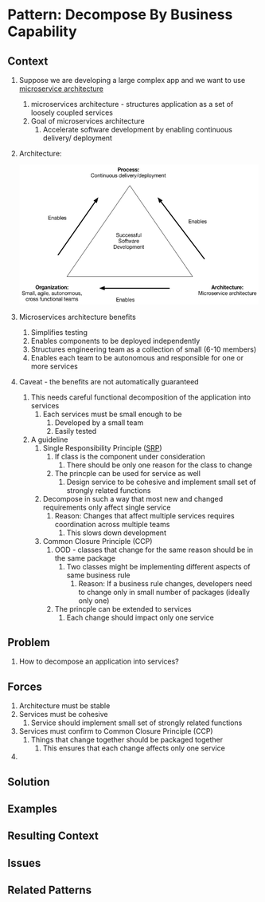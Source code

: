 # Pattern: Decompose By Business Capability #
## Context ##
1. Suppose we are developing a large complex app and we want to use [microservice architecture](https://microservices.io/patterns/microservices.html)
	1. microservices architecture - structures application as a set of loosely coupled services
	2. Goal of microservices architecture
		1. Accelerate software development by enabling continuous delivery/ deployment
2. Architecture:

	![Successful software development](successful_software_development.png)

3. Microservices architecture benefits
	1. Simplifies testing
	2. Enables components to be deployed independently
	3. Structures engineering team as a collection of small (6-10 members)
	4. Enables each team to be autonomous and responsible for one or more services
4. Caveat - the benefits are not automatically guaranteed
	1. This needs careful functional decomposition of the application into services
		1. Each services must be small enough to be
			1. Developed by a small team
			2. Easily tested
	2. A guideline
		1. Single Responsibility Principle ([SRP](http://www.objectmentor.com/resources/articles/srp.pdf))
			1. If class is the component under consideration
				1. There should be only one reason for the class to change
			2. The princple can be used for service as well
				1. Design service to be cohesive and implement small set of strongly related functions
		2. Decompose in such a way that most new and changed requirements only affect single service
			1. Reason: Changes that affect multiple services requires coordination across multiple teams
				1. This slows down development
		3. Common Closure Principle (CCP)
			1. OOD - classes that change for the same reason should be in the same package
				1. Two classes might be implementing different aspects of same business rule
					1. Reason: If a business rule changes, developers need to change only in small number of packages (ideally only one)
			2. The princple can be extended to services
				1. Each change should impact only one service

## Problem ##
1. How to decompose an application into services?

## Forces ##
1. Architecture must be stable
2. Services must be cohesive
	1. Service should implement small set of strongly related functions
3. Services must confirm to Common Closure Principle (CCP)
	1. Things that change together should be packaged together
		1. This ensures that each change affects only one service
4. 

## Solution ##
## Examples ##
## Resulting Context ##
## Issues ##
## Related Patterns ##